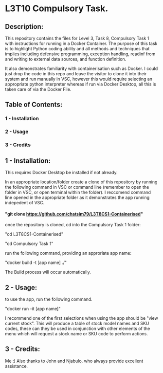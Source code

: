 # L3T10 Compulsory Task.

## Description:

This repository contains the files for Level 3, Task 8, Compulsory 
Task 1 with instructions for running in a Docker Container. The 
purpose of this task is to highlight Python coding ability and all
methods and techniques that implies including defensive programming,
exception handling, readinf from and writing to external data sources, 
and function definition.

It also demonstrates familiarity with containerisation such as Docker. 
I could just drop the code in this repo and leave the visitor to 
clone it into their system and run manually in VSC, however this 
would require selecting an appropriate python interpreter whereas 
if run via Docker Desktop, all this is taken care of via the Docker 
File.

## Table of Contents:

### 1 - Installation
### 2 - Usage
### 3 - Credits

## 1 - Installation:

This requires Docker Desktop be installed if not already.

In an appropriate location/folder create a clone of this repository by 
running the following command in VSC or command line (remember to open 
the folder in VSC, or open terminal within the folder). I reccomend 
command line opened in the appropriate folder as it demonstrates the 
app running indepedent of VSC.

#### "git clone https://github.com/chatsim79/L3T8CS1-Containerised"

once the repository is cloned, cd into the Compulsory Task 1 folder:

"cd L3T8CS1-Containerised"

"cd Compulsory Task 1"

run the following command, providing an approriate app name:

"docker build -t [app name] ./"

The Build process will occur automatically.

## 2 - Usage:

to use the app, run the following command.

"docker run -it [app name]"

I recommend one of the first selections when using the app should be
"view current stock". This will produce a table of stock model names
and SKU codes, these can they be used in conjunction with other 
elements of the menu which will request a stock name or SKU code to 
perform actions.

## 3 - Credits: 

Me :) Also thanks to John and Njabulo, who always provide excellent
assistance.
